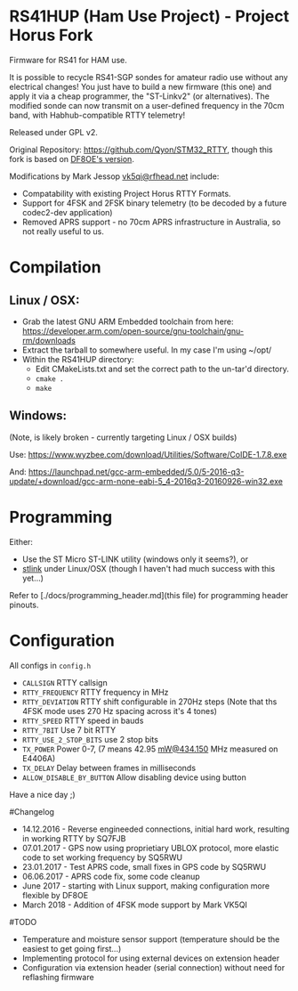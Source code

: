 # RS41HUP (Ham Use Project) - Project Horus Fork
Firmware for RS41 for HAM use.

It is possible to recycle RS41-SGP sondes for amateur radio use without any electrical changes! You just have to build a new firmware (this one) and apply it via a cheap programmer, the "ST-Linkv2" (or alternatives). The modified sonde can now transmit on a user-defined frequency in the 70cm band, with Habhub-compatible RTTY telemetry!

Released under GPL v2.

Original Repository: https://github.com/Qyon/STM32_RTTY, though this fork is based on [DF8OE's version](https://github.com/df8oe/RS41HUP).

Modifications by Mark Jessop <vk5qi@rfhead.net> include:
* Compatability with existing Project Horus RTTY Formats.
* Support for 4FSK and 2FSK binary telemetry (to be decoded by a future codec2-dev application)
* Removed APRS support - no 70cm APRS infrastructure in Australia, so not really useful to us.


# Compilation
## Linux / OSX:
* Grab the latest GNU ARM Embedded toolchain from here: https://developer.arm.com/open-source/gnu-toolchain/gnu-rm/downloads
* Extract the tarball to somewhere useful. In my case I'm using ~/opt/
* Within the RS41HUP directory:
  * Edit CMakeLists.txt and set the correct path to the un-tar'd directory.
  * `cmake .`
  * `make`


## Windows:
(Note, is likely broken - currently targeting Linux / OSX builds)

Use:
https://www.wyzbee.com/download/Utilities/Software/CoIDE-1.7.8.exe

And:
https://launchpad.net/gcc-arm-embedded/5.0/5-2016-q3-update/+download/gcc-arm-none-eabi-5_4-2016q3-20160926-win32.exe

# Programming
Either:
* Use the ST Micro ST-LINK utility (windows only it seems?), or
* [stlink](https://github.com/texane/stlink) under Linux/OSX (though I haven't had much success with this yet...)

Refer to [./docs/programming_header.md](this file) for programming header pinouts.

# Configuration
All configs in ```config.h```

* ```CALLSIGN``` RTTY callsign
* ```RTTY_FREQUENCY``` RTTY frequency in MHz
* ```RTTY_DEVIATION``` RTTY shift configurable in 270Hz steps (Note that ths 4FSK mode uses 270 Hz spacing across it's 4 tones)
* ```RTTY_SPEED``` RTTY speed in bauds
* ```RTTY_7BIT``` Use 7 bit RTTY
* ```RTTY_USE_2_STOP_BITS``` use 2 stop bits
* ```TX_POWER``` Power 0-7, (7 means 42.95 mW@434.150 MHz measured on E4406A)
* ```TX_DELAY``` Delay between frames in milliseconds
* ```ALLOW_DISABLE_BY_BUTTON``` Allow disabling device using button


Have a nice day ;)

#Changelog
 * 14.12.2016 - Reverse engineeded connections, initial hard work, resulting in working RTTY by SQ7FJB
 * 07.01.2017 - GPS now using proprietiary UBLOX protocol, more elastic code to set working frequency by SQ5RWU
 * 23.01.2017 - Test APRS code, small fixes in GPS code by SQ5RWU
 * 06.06.2017 - APRS code fix, some code cleanup
 * June 2017 - starting with Linux support, making configuration more flexible by DF8OE
 * March 2018 - Addition of 4FSK mode support by Mark VK5QI


#TODO
 * Temperature and moisture sensor support (temperature should be the easiest to get going first...)
 * Implementing protocol for using external devices on extension header
 * Configuration via extension header (serial connection) without need for reflashing firmware

